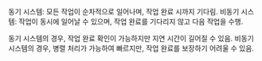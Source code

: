 동기 시스템: 모든 작업이 순차적으로 일어나며, 작업 완료 시까지 기다림. 
비동기 시스템: 작업이 동시에 일어날 수 있으며, 작업 완료를 기다리지 않고 다음 작업을 수행.

동기 시스템의 경우, 작업 완료 확인이 가능하지만 지연 시간이 길어질 수 있음. 비동기 시스템의 경우, 병렬 처리가 가능하여 빠르지만, 작업 완료를 보장하기 어려울 수 있음.
